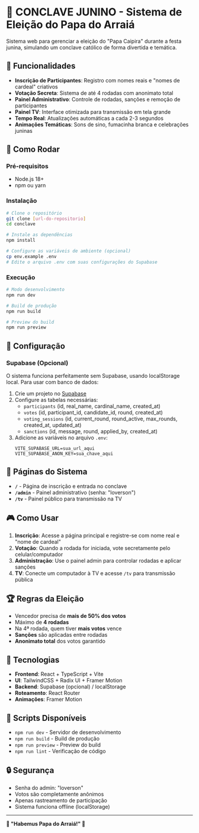 # 🎪 CONCLAVE JUNINO - Sistema de Eleição do Papa do Arraiá

Sistema web para gerenciar a eleição do "Papa Caipira" durante a festa junina, simulando um conclave católico de forma divertida e temática.

## 🎯 Funcionalidades

- **Inscrição de Participantes**: Registro com nomes reais e "nomes de cardeal" criativos
- **Votação Secreta**: Sistema de até 4 rodadas com anonimato total
- **Painel Administrativo**: Controle de rodadas, sanções e remoção de participantes
- **Painel TV**: Interface otimizada para transmissão em tela grande
- **Tempo Real**: Atualizações automáticas a cada 2-3 segundos
- **Animações Temáticas**: Sons de sino, fumacinha branca e celebrações juninas

## 🚀 Como Rodar

### Pré-requisitos
- Node.js 18+ 
- npm ou yarn

### Instalação
```bash
# Clone o repositório
git clone [url-do-repositorio]
cd conclave

# Instale as dependências
npm install

# Configure as variáveis de ambiente (opcional)
cp env.example .env
# Edite o arquivo .env com suas configurações do Supabase
```

### Execução
```bash
# Modo desenvolvimento
npm run dev

# Build de produção
npm run build

# Preview do build
npm run preview
```

## 🔧 Configuração

### Supabase (Opcional)
O sistema funciona perfeitamente sem Supabase, usando localStorage local. Para usar com banco de dados:

1. Crie um projeto no [Supabase](https://supabase.com)
2. Configure as tabelas necessárias:
   - `participants` (id, real_name, cardinal_name, created_at)
   - `votes` (id, participant_id, candidate_id, round, created_at)
   - `voting_sessions` (id, current_round, round_active, max_rounds, created_at, updated_at)
   - `sanctions` (id, message, round, applied_by, created_at)
3. Adicione as variáveis no arquivo `.env`:
   ```
   VITE_SUPABASE_URL=sua_url_aqui
   VITE_SUPABASE_ANON_KEY=sua_chave_aqui
   ```

## 📱 Páginas do Sistema

- **`/`** - Página de inscrição e entrada no conclave
- **`/admin`** - Painel administrativo (senha: "loverson")
- **`/tv`** - Painel público para transmissão na TV

## 🎮 Como Usar

1. **Inscrição**: Acesse a página principal e registre-se com nome real e "nome de cardeal"
2. **Votação**: Quando a rodada for iniciada, vote secretamente pelo celular/computador
3. **Administração**: Use o painel admin para controlar rodadas e aplicar sanções
4. **TV**: Conecte um computador à TV e acesse `/tv` para transmissão pública

## 🏆 Regras da Eleição

- Vencedor precisa de **mais de 50% dos votos**
- Máximo de **4 rodadas**
- Na 4ª rodada, quem tiver **mais votos** vence
- **Sanções** são aplicadas entre rodadas
- **Anonimato total** dos votos garantido

## 🎨 Tecnologias

- **Frontend**: React + TypeScript + Vite
- **UI**: TailwindCSS + Radix UI + Framer Motion
- **Backend**: Supabase (opcional) / localStorage
- **Roteamento**: React Router
- **Animações**: Framer Motion

## 📝 Scripts Disponíveis

- `npm run dev` - Servidor de desenvolvimento
- `npm run build` - Build de produção
- `npm run preview` - Preview do build
- `npm run lint` - Verificação de código

## 🔒 Segurança

- Senha do admin: "loverson"
- Votos são completamente anônimos
- Apenas rastreamento de participação
- Sistema funciona offline (localStorage)

---

**🎪 "Habemus Papa do Arraiá!" 🎪**
